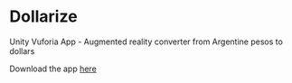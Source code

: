 # Dollarize
 Unity Vuforia App - Augmented reality converter from Argentine pesos to dollars

Download the app [here](https://www.mediafire.com/file/rbnu1yruw6tb5pj/Dollarize.apk/file)
